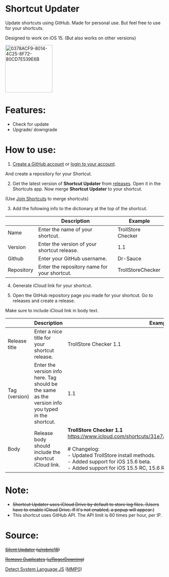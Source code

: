 # Shortcut Updater 

Update shortcuts using GitHub. Made for personal use. But feel free to use for your shortcuts.

Designed to work on iOS 15. (But also works on other versions)

<img width="150" alt="0378ACF9-8014-4C25-8F72-80CD7E539E6B" src="https://user-images.githubusercontent.com/82555878/210124744-680186bc-e300-458f-9820-084acc4b0d09.png">

# Features:
- Check for update
- Upgrade/ downgrade

# How to use:
1. [Create a GitHub account](https://github.com/signup) or [login to your account](https://github.com/login).

And create a repository for your Shortcut.

2. Get the latest version of **Shortcut Updater** from [releases](https://github.com/Dr-Sauce/ShortcutUpdater/releases/latest). Open it in the Shortcuts app. Now merge **Shortcut Updater** to your shortcut. 

(Use [Join Shortcuts](https://routinehub.co/shortcut/10038/) to merge shortcuts)

3. Add the following info to the dictionary at the top of the shortcut.

|               | Description                                                                                      | Example            |
|---------------|--------------------------------------------------------------------------------------------------|--------------------|
| Name          | Enter the name of your shortcut.| TrollStore Checker |
| Version       | Enter the version of your shortcut release.                                                      | 1.1                |
| Github        | Enter your GitHub username.                                                    | Dr-Sauce           |
| Repository    | Enter the repository name for your shortcut.                                                     | TrollStoreChecker  |

4. Generate iCloud link for your shortcut.

5. Open the GitHub repository page you made for your shortcut. Go to releases and create a release.

Make sure to include iCloud link in body text.

|               | Description                                                                                                   | Example                                                                                                                                                                                                                                                                                                                   |
|---------------|---------------------------------------------------------------------------------------------------------------|---------------------------------------------------------------------------------------------------------------------------------------------------------------------------------------------------------------------------------------------------------------------------------------------------------------------------|
| Release title | Enter a nice title for your shortcut release.                                              | TrollStore Checker 1.1                                                                                                                                                                                                                                                                                                     |
| Tag (version)           | Enter the version info here. Tag should be the same as the version info you typed in the shortcut.| 1.1                                                                                                                                                                                                                                                                                                                       |
| Body          | Release body should include the shortcut iCloud link.| **TrollStore Checker 1.1** <br /> https://www.icloud.com/shortcuts/31e7a02165c6494b8eb557c1939e3020 <br />  <br /> # Changelog: <br /> - Updated TrollStore install methods. <br /> - Added support for iOS 15.6 beta. <br /> - Added support for iOS 15.5 RC, 15.6 RC 1/2. |

# Note:
- ~~Shortcut Updater uses iCloud Drive by default to store log files. (Users have to enable iCloud Drive. If it's not enabled, a popup will appear.)~~
- This shortcut uses GitHub API. The API limit is 60 times per hour, per IP.

# Source:

~~[Silent Updater](https://www.reddit.com/r/shortcuts/comments/k094tf/shortcut_updater_tutorial/) ([u/robric18](https://www.reddit.com/user/robric18))~~

~~[Remove Duplicates](https://www.reddit.com/r/shortcuts/comments/fv1l2u/comment/fmfzzn3/) ([u/RogerDowning](https://www.reddit.com/user/RogerDowning))~~

[Detect System Language JS](https://www.reddit.com/r/shortcuts/comments/c0bkad/comment/er4zrxb/) ([MMP0](https://www.reddit.com/user/MMP0))
